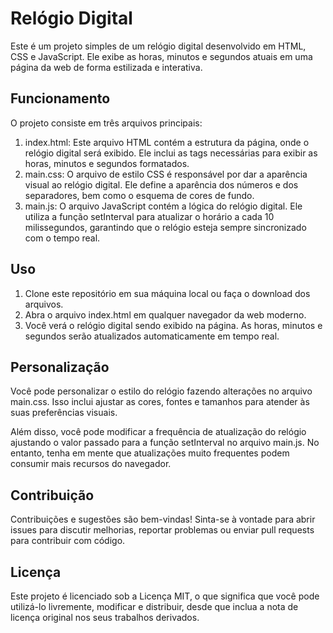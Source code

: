 # Relógio Digital

Este é um projeto simples de um relógio digital desenvolvido em HTML, CSS e JavaScript.
Ele exibe as horas, minutos e segundos atuais em uma página da web de forma estilizada e interativa.

## Funcionamento

O projeto consiste em três arquivos principais:

1. index.html: Este arquivo HTML contém a estrutura da página, onde o relógio digital será exibido.
Ele inclui as tags necessárias para exibir as horas, minutos e segundos formatados.
2. main.css: O arquivo de estilo CSS é responsável por dar a aparência visual ao relógio digital.
Ele define a aparência dos números e dos separadores, bem como o esquema de cores de fundo.
3. main.js: O arquivo JavaScript contém a lógica do relógio digital.
Ele utiliza a função setInterval para atualizar o horário a cada 10 milissegundos, garantindo que o relógio esteja sempre sincronizado com o tempo real.

## Uso

1. Clone este repositório em sua máquina local ou faça o download dos arquivos.
2. Abra o arquivo index.html em qualquer navegador da web moderno.
3. Você verá o relógio digital sendo exibido na página. As horas, minutos e segundos serão atualizados automaticamente em tempo real.

## Personalização

Você pode personalizar o estilo do relógio fazendo alterações no arquivo main.css. 
Isso inclui ajustar as cores, fontes e tamanhos para atender às suas preferências visuais.

Além disso, você pode modificar a frequência de atualização do relógio ajustando o valor passado para a função setInterval no arquivo main.js.
No entanto, tenha em mente que atualizações muito frequentes podem consumir mais recursos do navegador.

## Contribuição
Contribuições e sugestões são bem-vindas! Sinta-se à vontade para abrir issues para discutir melhorias, 
reportar problemas ou enviar pull requests para contribuir com código.

## Licença
Este projeto é licenciado sob a Licença MIT, o que significa que você pode utilizá-lo livremente, modificar e distribuir, desde que inclua a nota de licença original nos seus trabalhos derivados.
